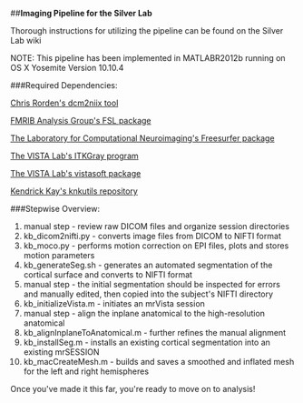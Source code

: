 ##**Imaging Pipeline for the Silver Lab**

Thorough instructions for utilizing the pipeline can be found on the Silver Lab wiki

NOTE: This pipeline has been implemented in MATLABR2012b running on OS X Yosemite Version 10.10.4

###Required Dependencies:

[Chris Rorden's dcm2niix tool](https://github.com/neurolabusc/dcm2niix/tree/master/osx_binary)

[FMRIB Analysis Group's FSL package](http://fsl.fmrib.ox.ac.uk/fsl/fslwiki/FslInstallation)

[The Laboratory for Computational Neuroimaging's Freesurfer package](https://surfer.nmr.mgh.harvard.edu/fswiki/DownloadAndInstall)

[The VISTA Lab's ITKGray program](http://web.stanford.edu/group/vista/cgi-bin/wiki/index.php/ITKGray_Install)

[The VISTA Lab's vistasoft package](https://github.com/vistalab/vistasoft)

[Kendrick Kay's knkutils repository](https://github.com/kendrickkay/knkutils)

###Stepwise Overview:

1. manual step - review raw DICOM files and organize session directories 
2. kb_dicom2nifti.py - converts image files from DICOM to NIFTI format 
3. kb_moco.py - performs motion correction on EPI files, plots and stores motion parameters 
4. kb_generateSeg.sh - generates an automated segmentation of the cortical surface and converts to NIFTI format     
5. manual step - the initial segmentation should be inspected for errors and manually edited, then copied into the subject's NIFTI directory 
6. kb_initializeVista.m - initiates an mrVista session 
7. manual step - align the inplane anatomical to the high-resolution anatomical 
8. kb_alignInplaneToAnatomical.m - further refines the manual alignment 
9. kb_installSeg.m - installs an existing cortical segmentation into an existing mrSESSION 
10. kb_macCreateMesh.m - builds and saves a smoothed and inflated mesh for the left and right hemispheres

Once you've made it this far, you're ready to move on to analysis!


